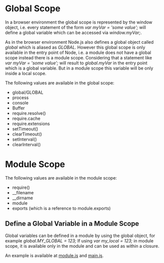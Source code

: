 # Global Scope
In a browser environment the global scope is represented by the window object, i.e. every statement of the form _var myVar = 'some value';_ will define a global variable which can be accessed via _window.myVar;_.

As in the browser environment Node.js also defines a global object called _global_ which is aliased as _GLOBAL_. However this global scope is only available in the entry point of Node, i.e. a module does not have a global scope instead there is a module scope. Considering that a statement like _var myVar = 'some value';_ will result to _global.myVar_ in the entry point which is a global variable. But in a module scope this variable will be only inside a local scope.

The following values are available in the global scope:
* global/GLOBAL
* process
* console
* Buffer
* require.resolve()
* require.cache
* require.extensions
* setTimeout()
* clearTimeout()
* setInterval()
* clearInterval()

# Module Scope

The following values are available in the module scope:
* require()
* __filename
* __dirname
* module
* exports (which is a reference to module.exports)

## Define a Global Variable in a Module Scope
Global variables can be defined in a module by using the global object, for example _global.MY_GLOBAL = 123;_ If using _var my_local = 123;_ in module scope, it is available only in the module and can be used as within a closure.

An example is available at [module.js](module.js) and [main.js](main.js).
